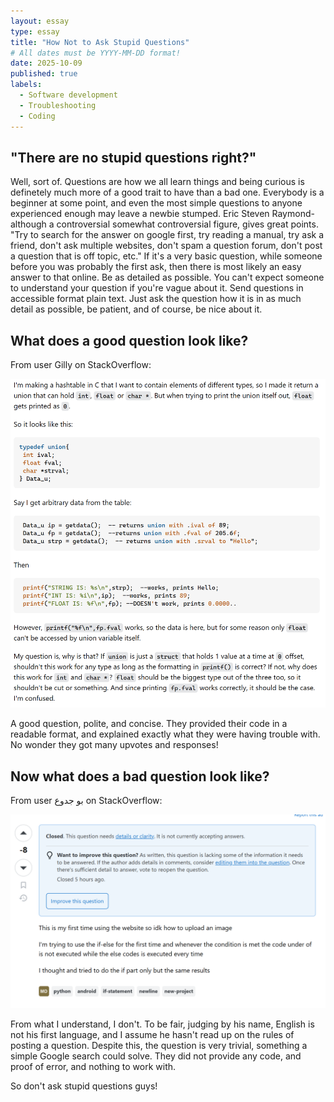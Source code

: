 ```yaml
---
layout: essay
type: essay
title: "How Not to Ask Stupid Questions"
# All dates must be YYYY-MM-DD format!
date: 2025-10-09
published: true
labels:
  - Software development
  - Troubleshooting
  - Coding
---
```


## "There are no stupid questions right?"

Well, sort of. Questions are how we all learn things and being curious is definetely much more of a good trait to have than a bad one. Everybody is a beginner at some point, and even the most simple questions to anyone experienced enough may leave a newbie stumped. Eric Steven Raymond- although a controversial somewhat controversial figure, gives great points. "Try to search for the answer on google first, try reading a manual, try ask a friend, don't ask multiple websites, don't spam a question forum, don't post a question that is off topic, etc." If it's a very basic question, while someone before you was probably the first ask, then there is most likely an easy answer to that online. Be as detailed as possible. You can't expect someone to understand your question if you're vague about it. Send questions in accessible format plain text. Just ask the question how it is in as much detail as possible, be patient, and of course, be nice about it. 

## What does a good question look like?

From user Gilly on StackOverflow: 

<img width="550px" class="rounded float-start pe-4" src="../img/github-example.png" >
                                                                                                                                                     
                                                                                                                                                     
A good question, polite, and concise. They provided their code in a readable format, and explained exactly what they were having trouble with. No wonder they got many upvotes and responses! 

## Now what does a bad question look like?

From user بو جدوع on StackOverflow:

<img width="550px" class="rounded float-start pe-4" src="../img/github-bad-example.png" >

From what I understand, I don't. To be fair, judging by his name, English is not his first language, and I assume he hasn't read up on the rules of posting a question. Despite this, the question is very trivial, something a simple Google search could solve. They did not provide any code, and proof of error, and nothing to work with. 

So don't ask stupid questions guys!

